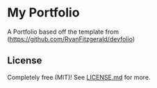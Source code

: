 # My Portfolio

A Portfolio based off the template from (https://github.com/RyanFitzgerald/devfolio)

## License

Completely free (MIT)! See [LICENSE.md](LICENSE.md) for more.
